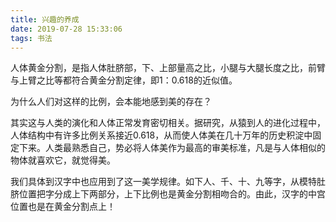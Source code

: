 ```yaml
---
title: 兴趣的养成
date: 2019-07-28 15:33:06
tags: 书法
---
```


人体黄金分割，是指人体肚脐部，下、上部量高之比，小腿与大腿长度之比，前臂与上臂之比等都符合黄金分割定律，即1：0.618的近似值。

为什么人们对这样的比例，会本能地感到美的存在？

其实这与人类的演化和人体正常发育密切相关。据研究，从猿到人的进化过程中，人体结构中有许多比例关系接近0.618，从而使人体美在几十万年的历史积淀中固定下来。人类最熟悉自己，势必将人体美作为最高的审美标准，凡是与人体相似的物体就喜欢它，就觉得美。

我们具体到汉字中也应用到了这一美学规律。如下人、千、十、九等字，从模特肚脐位置把字分成上下两部分，上下比例也是黄金分割相吻合的。由此，汉字的中宫位置也是在黄金分割点上！